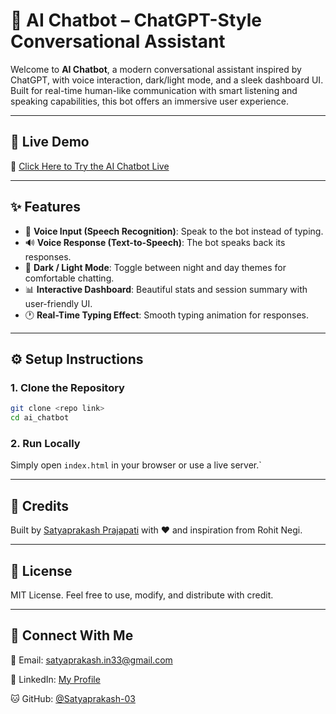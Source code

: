 # 🤖 AI Chatbot – ChatGPT-Style Conversational Assistant

Welcome to **AI Chatbot**, a modern conversational assistant inspired by ChatGPT, with voice interaction, dark/light mode, and a sleek dashboard UI. Built for real-time human-like communication with smart listening and speaking capabilities, this bot offers an immersive user experience.

---

## 🚀 Live Demo

🔗 [Click Here to Try the AI Chatbot Live](https://satyaprakash-chatbot.netlify.app/)

---

## ✨ Features

- 🎤 **Voice Input (Speech Recognition)**: Speak to the bot instead of typing.
- 🔊 **Voice Response (Text-to-Speech)**: The bot speaks back its responses.
- 🌙 **Dark / Light Mode**: Toggle between night and day themes for comfortable chatting.
- 📊 **Interactive Dashboard**: Beautiful stats and session summary with user-friendly UI.
- 🕐 **Real-Time Typing Effect**: Smooth typing animation for responses.

---

## ⚙️ Setup Instructions

### 1. Clone the Repository

```bash
git clone <repo link>
cd ai_chatbot
````

### 2. Run Locally

Simply open `index.html` in your browser or use a live server.`

---

## 🙌 Credits

Built by [Satyaprakash Prajapati](www.linkedin.com/in/satyaprakash-prajapati03) with ❤️ and inspiration from Rohit Negi.

---

## 📜 License

MIT License. Feel free to use, modify, and distribute with credit.

---

## 🤝 Connect With Me

📧 Email: [satyaprakash.in33@gmail.com](satyaprakash.in33@gmail.com)

💼 LinkedIn: [My Profile](www.linkedin.com/in/satyaprakash-prajapati03)

🐱 GitHub: [@Satyaprakash-03](https://github.com/satyaprakash-03)
